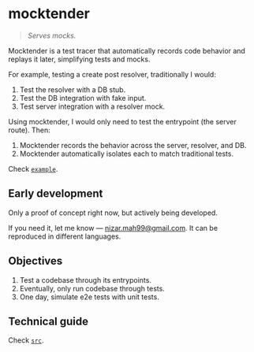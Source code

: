 # mocktender

> _Serves mocks._

Mocktender is a test tracer that automatically records code behavior and replays it later, simplifying tests and mocks.

For example, testing a create post resolver, traditionally I would:
1. Test the resolver with a DB stub.
1. Test the DB integration with fake input.
1. Test server integration with a resolver mock.

Using mocktender, I would only need to test the entrypoint (the server route). Then:
1. Mocktender records the behavior across the server, resolver, and DB.
1. Mocktender automatically isolates each to match traditional tests.

Check [`example`](./example#mocktenderexample).

## Early development

Only a proof of concept right now, but actively being developed.

If you need it, let me know — [nizar.mah99@gmail.com](mailto:nizar.mah99@gmail.com).
It can be reproduced in different languages.

## Objectives

1. Test a codebase through its entrypoints.
1. Eventually, only run codebase through tests.
1. One day, simulate e2e tests with unit tests.

## Technical guide

Check [`src`](./src#mocktendersrc).
